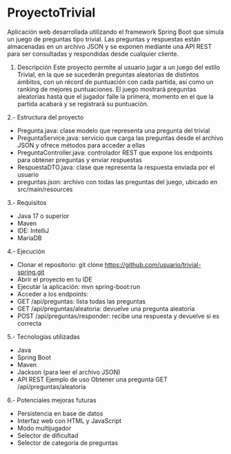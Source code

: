 # ProyectoTrivial

Aplicación web desarrollada utilizando el framework Spring Boot que simula un juego de preguntas tipo trivial. Las preguntas y respuestas están almacenadas en un archivo JSON y se exponen mediante una API REST para ser consultadas y respondidas desde cualquier cliente.


1. Descripción
Este proyecto permite al usuario jugar a un juego del estilo Trivial, en la que se sucederán preguntas aleatorias de distintos ámbitos, con un récord de puntuación con cada partida, así como un ranking de mejores puntuaciones. El juego mostrará preguntas aleatorias hasta que el jugador falle la primera, momento en el que la partida acabará y se registrará su puntuación.

2.- Estructura del proyecto
- Pregunta.java: clase modelo que representa una pregunta del trivial
- PreguntaService.java: servicio que carga las preguntas desde el archivo JSON y ofrece métodos para acceder a ellas
- PreguntaController.java: controlador REST que expone los endpoints para obtener preguntas y enviar respuestas
- RespuestaDTO.java: clase que representa la respuesta enviada por el usuario
- preguntas.json: archivo con todas las preguntas del juego, ubicado en src/main/resources

3.- Requisitos
- Java 17 o superior
- Maven
- IDE: IntelliJ
- MariaDB
  
4.- Ejecución
- Clonar el repositorio:
git clone https://github.com/usuario/trivial-spring.git
- Abrir el proyecto en tu IDE
- Ejecutar la aplicación:
mvn spring-boot:run
- Acceder a los endpoints:
- GET /api/preguntas: lista todas las preguntas
- GET /api/preguntas/aleatoria: devuelve una pregunta aleatoria
- POST /api/preguntas/responder: recibe una respuesta y devuelve si es correcta

5.- Tecnologías utilizadas
- Java
- Spring Boot
- Maven
- Jackson (para leer el archivo JSON)
- API REST
Ejemplo de uso
Obtener una pregunta
GET /api/preguntas/aleatoria

6.- Potenciales mejoras futuras
- Persistencia en base de datos
- Interfaz web con HTML y JavaScript
- Modo multijugador
- Selector de dificultad
- Selector de categoria de preguntas
